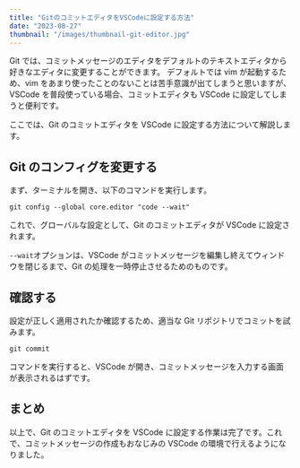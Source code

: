 ```yaml
---
title: "GitのコミットエディタをVSCodeに設定する方法"
date: "2023-08-27"
thumbnail: "/images/thumbnail-git-editor.jpg"
---
```


Git では、コミットメッセージのエディタをデフォルトのテキストエディタから好きなエディタに変更することができます。
デフォルトでは vim が起動するため、vim をあまり使ったことのないことは苦手意識が出てしまうと思いますが、VSCode を普段使っている場合、コミットエディタも VSCode に設定してしまうと便利です。

ここでは、Git のコミットエディタを VSCode に設定する方法について解説します。

## Git のコンフィグを変更する

まず、ターミナルを開き、以下のコマンドを実行します。

```
git config --global core.editor "code --wait"
```

これで、グローバルな設定として、Git のコミットエディタが VSCode に設定されます。

`--wait`オプションは、VSCode がコミットメッセージを編集し終えてウィンドウを閉じるまで、Git の処理を一時停止させるためのものです。

## 確認する

設定が正しく適用されたか確認するため、適当な Git リポジトリでコミットを試みます。

```
git commit
```

コマンドを実行すると、VSCode が開き、コミットメッセージを入力する画面が表示されるはずです。

## まとめ

以上で、Git のコミットエディタを VSCode に設定する作業は完了です。これで、コミットメッセージの作成もおなじみの VSCode の環境で行えるようになりました。
